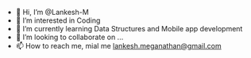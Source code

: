 - 👋 Hi, I’m @Lankesh-M
- 👀 I’m interested in Coding
- 🌱 I’m currently learning Data Structures and Mobile app development
- 💞️ I’m looking to collaborate on ...
- 📫 How to reach me, mial me lankesh.meganathan@gmail.com

<!---
Lankesh-M/Lankesh-M is a ✨ special ✨ repository because its `README.md` (this file) appears on your GitHub profile.
You can click the Preview link to take a look at your changes.
--->
